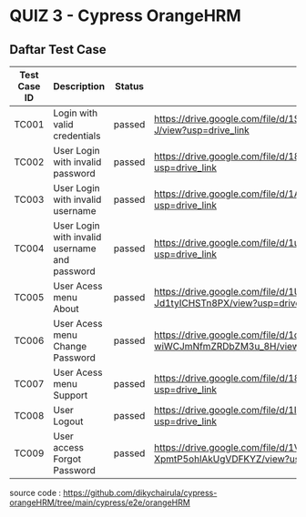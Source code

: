 # QUIZ 3 - Cypress OrangeHRM

## Daftar Test Case

| Test Case ID |     Description     |   Status   |  Screenshot  |
| -------| ----------------- | ------------- |  -----------  |
|  TC001  | Login with valid credentials | passed  |  https://drive.google.com/file/d/1SpH0jUA0zSUQHz5x2lRvReOAOm1PDt-J/view?usp=drive_link  |
|  TC002  | User Login with invalid password    | passed |  https://drive.google.com/file/d/18fJMBLnE33K-Lcgl9ErbozlUQhACyvKn/view?usp=drive_link  |
|  TC003   | User Login with invalid username       | passed|  https://drive.google.com/file/d/1AQptmiJP8-ygMw_LJUUjJxnBVV74NjYe/view?usp=drive_link  |
|  TC004   | User Login with invalid username and password  | passed  |  https://drive.google.com/file/d/1uJfFLWldRF8ARg9f32o7F0jnNN-PYXAf/view?usp=drive_link  |
|  TC005   | User Acess menu About  | passed  |  https://drive.google.com/file/d/1UMbR25YMamH7h4lOH-Jd1tyICHSTn8PX/view?usp=drive_link  |
|  TC006   | User Acess menu Change Password  | passed  |  https://drive.google.com/file/d/1c9Y8p-PRrVz-wiWCJmNfmZRDbZM3u_8H/view?usp=drive_link  |
|  TC007   | User Acess menu Support  | passed  |  https://drive.google.com/file/d/18yrzdL2GsyIt7G8DQCgYktepbYuY4Op8/view?usp=drive_link  |
|  TC008   | User Logout  | passed  |  https://drive.google.com/file/d/1I8MQiYiNc3kT3cE3gWz1VOhojwW3_JYg/view?usp=drive_link  |
|  TC009   | User access Forgot Password  | passed  |  https://drive.google.com/file/d/1Vk31U0Q_AB5d-XpmtP5ohlAkUgVDFKYZ/view?usp=sharing  |

source code : https://github.com/dikychairula/cypress-orangeHRM/tree/main/cypress/e2e/orangeHRM
